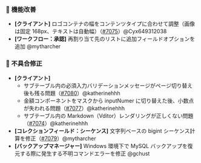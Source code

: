 ### 🚀 機能改善

* **[クライアント]** ロゴコンテナの幅をコンテンツタイプに合わせて調整（画像は固定 168px、テキストは自動幅）（[#7075](https://github.com/nocobase/nocobase/pull/7075)）@Cyx649312038
* **[ワークフロー：承認]** 再割り当て先のリストに追加フィールドオプションを追加 @mytharcher

### 🐛 不具合修正

* **[クライアント]**
  * サブテーブル内の必須入力バリデーションメッセージがページ切り替え後も残る問題（[#7080](https://github.com/nocobase/nocobase/pull/7080)）@katherinehhh
  * 金額コンポーネントをマスクから inputNumer に切り替えた後、小数点が失われる問題（[#7077](https://github.com/nocobase/nocobase/pull/7077)）@katherinehhh
  * サブテーブル内の Markdown（Vditor）レンダリングが正しくない問題（[#7074](https://github.com/nocobase/nocobase/pull/7074)）@katherinehhh
* **[コレクションフィールド：シーケンス]** 文字列ベースの bigint シーケンス計算を修正（[#7079](https://github.com/nocobase/nocobase/pull/7079)）@mytharcher
* **[バックアップマネージャー]** Windows 環境下で MySQL バックアップを復元する際に発生する不明コマンドエラーを修正 @gchust
